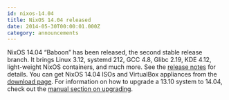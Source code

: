 ```yaml
---
id: nixos-14.04
title: NixOS 14.04 released 
date: 2014-05-30T00:00:01.000Z
category: announcements
---
```

NixOS 14.04 “Baboon” has been released, the second stable release branch. It brings Linux 3.12, systemd 212, GCC 4.8, Glibc 2.19, KDE 4.12, light-weight NixOS containers, and much more. See the [release notes](/manual/nixos/stable/#sec-release-14.04) for details. You can get NixOS 14.04 ISOs and VirtualBox appliances from the [download page](/download.html). For information on how to upgrade a 13.10 system to 14.04, check out the [manual section on upgrading](/manual/nixos/stable/#sec-upgrading).
